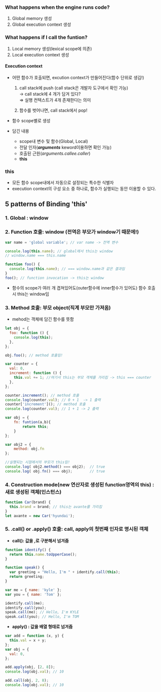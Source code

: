 ### What happens when the engine **runs code**?

1. Global memory 생성
2. Global execution context 생성

### What happens if I **call the funtion**?

1. Local memory 생성(lexical scope에 의존)
2. Local execution context 생성

#### **Execution context**

- 어떤 함수가 호출되면, excution context가 만들어진다(함수 단위로 생김!)

  1. call stack에 push (call stack은 개발자 도구에서 확인 가능)  
     → call stack에 4 개가 담겨 있다?  
     ⇒ 실행 컨텍스트가 4개 존재한다는 의미

  2. 함수를 벗어나면, call stack에서 pop!

- 함수 scope별로 생성
- 담긴 내용
  - scope내 변수 및 함수(Global, Local)
  - 전달 인자(**_arguments_** keword이용하면 확인 가능)
  - 호출된 근원(_arguments.callee.caller_)
  - **this**

### **this**

- 모든 함수 scope내에서 자동으로 설정되는 특수한 식별자
- execution context의 구성 요소 중 하나로, 함수가 실행되는 동안 이용할 수 있다.

## 5 patterns of Binding 'this'

### 1. Global : window

### 2. Function 호출: window (전역은 부모가 window기 때문에!)

```jsx
var name = 'global variable'; // var name -> 전역 변수

console.log(this.name); // global에서 this는 window
// window.name === this.name

function foo() {
  console.log(this.name); // === window.name과 같은 결과임
}
foo(); // function invocation -> this는 window
```

- 함수의 scope가 여러 개 겹쳐있어도(outer함수에 inner함수가 있어도) 함수 호출 시 this는 window임

### 3. Method 호출: 부모 object(직계 부모만 가져옴)

- mehod는 객체에 담긴 함수를 뜻함

```jsx
let obj = {
  foo: function () {
    console.log(this);
  },
};

obj.foo(); // method 호출임!
```

```jsx
var counter = {
  val: 0,
  increment: function () {
    this.val += 1; //여기서 this는 부모 객체를 가리킴 -> this === counter
  },
};

counter.increment(); // method 호출
console.log(counter.val); // 0 + 1  -> 1 출력
counter['increment'](); // method 호출
console.log(counter.val); // 1 + 1 -> 2 출력
```

```jsx
var obj = {
	fn: funtion(a,b){
		return this;
	}
};

var obj2 = {
	method: obj.fn
};

//실행되는 시점에서의 부모가 this임!
console.log( obj2.method() === obj2);  // true
console.log( obj.fn() === obj);        // true
```

### 4. Construction mode(new 연산자로 생성된 function영역의 this) : 새로 생성된 객체(인스턴스)

```jsx
function Car(brand) {
  this.brand = brand; // this는 avante를 가리킴
}
let avante = new Car('hyundai');
```

### 5. .call() or .apply() 호출: call, apply의 첫번째 인자로 명시된 객체

- **call(): 값을 ,로 구분해서 넘겨줌**

```jsx
function identify() {
  return this.name.toUpperCase();
}

function speak() {
  var greeting = "Hello, I'm " + identify.call(this);
  return greeting;
}

var me = { name: 'kyle' };
var you = { name: 'Tom' };

identify.call(me);
identify.call(you);
speak.call(me); // Hello, I'm KYLE
speak.call(you); // Hello, I'm TOM
```

- **apply() : 값을 배열 형태로 넘겨줌**

```jsx
var add = function (x, y) {
  this.val = x + y;
};
var obj = {
  val: 0,
};

add.apply(obj, [2, 8]);
console.log(obj.val); // 10

add.call(obj, 2, 8);
console.log(obj.val); // 10
```
